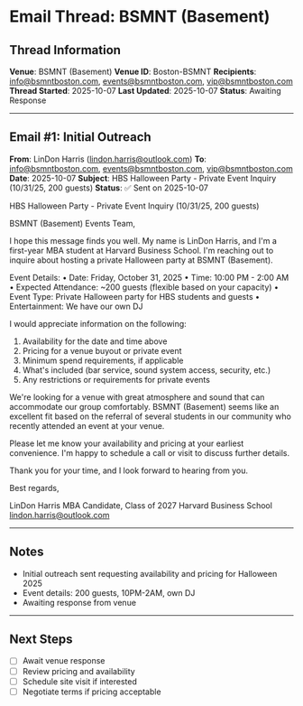 # Email Thread: BSMNT (Basement)

## Thread Information
**Venue**: BSMNT (Basement)
**Venue ID**: Boston-BSMNT
**Recipients**: info@bsmntboston.com, events@bsmntboston.com, vip@bsmntboston.com
**Thread Started**: 2025-10-07
**Last Updated**: 2025-10-07
**Status**: Awaiting Response

---

## Email #1: Initial Outreach
**From**: LinDon Harris (lindon.harris@outlook.com)
**To**: info@bsmntboston.com, events@bsmntboston.com, vip@bsmntboston.com
**Date**: 2025-10-07
**Subject**: HBS Halloween Party - Private Event Inquiry (10/31/25, 200 guests)
**Status**: ✅ Sent on 2025-10-07

HBS Halloween Party - Private Event Inquiry (10/31/25, 200 guests)

BSMNT (Basement) Events Team,

I hope this message finds you well. My name is LinDon Harris, and I'm a first-year MBA student at Harvard Business School. I'm reaching out to inquire about hosting a private Halloween party at BSMNT (Basement).

Event Details:
• Date: Friday, October 31, 2025
• Time: 10:00 PM - 2:00 AM
• Expected Attendance: ~200 guests (flexible based on your capacity)
• Event Type: Private Halloween party for HBS students and guests
• Entertainment: We have our own DJ

I would appreciate information on the following:
1. Availability for the date and time above
2. Pricing for a venue buyout or private event
3. Minimum spend requirements, if applicable
4. What's included (bar service, sound system access, security, etc.)
5. Any restrictions or requirements for private events

We're looking for a venue with great atmosphere and sound that can accommodate our group comfortably. BSMNT (Basement) seems like an excellent fit based on the referral of several students in our community who recently attended an event at your venue.

Please let me know your availability and pricing at your earliest convenience. I'm happy to schedule a call or visit to discuss further details.

Thank you for your time, and I look forward to hearing from you.

Best regards,

LinDon Harris
MBA Candidate, Class of 2027
Harvard Business School
lindon.harris@outlook.com

---

## Notes
- Initial outreach sent requesting availability and pricing for Halloween 2025
- Event details: 200 guests, 10PM-2AM, own DJ
- Awaiting response from venue

---

## Next Steps
- [ ] Await venue response
- [ ] Review pricing and availability
- [ ] Schedule site visit if interested
- [ ] Negotiate terms if pricing acceptable
